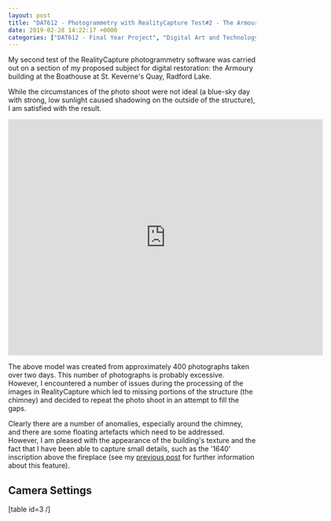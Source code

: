 ```yaml
---
layout: post
title: "DAT612 - Photogrammetry with RealityCapture Test#2 - The Armoury"
date: 2019-02-28 14:22:17 +0000
categories: ["DAT612 - Final Year Project", "Digital Art and Technology"]
---
```


My second test of the RealityCapture photogrammetry software was carried out on a section of my proposed subject for digital restoration: the Armoury building at the Boathouse at St. Keverne's Quay, Radford Lake.

While the circumstances of the photo shoot were not ideal (a blue-sky day with strong, low sunlight caused shadowing on the outside of the structure), I am satisfied with the result.

<iframe src="https://sketchfab.com/models/d1e4b837cf4843749a1be8f05ea35226/embed" width="640" height="480" frameborder="0"></iframe>

The above model was created from approximately 400 photographs taken over two days. This number of photographs is probably excessive. However, I encountered a number of issues during the processing of the images in RealityCapture which led to missing portions of the structure (the chimney) and decided to repeat the photo shoot in an attempt to fill the gaps.

Clearly there are a number of anomalies, especially around the chimney, and there are some floating artefacts which need to be addressed. However, I am pleased with the appearance of the building's texture and the fact that I have been able to capture small details, such as the '1640' inscription above the fireplace (see my <a href="http://www.circleseven.co.uk/2019/02/25/dat612-visit-to-the-boathouse-radford-lake-devon-rural-archive/">previous post</a> for further information about this feature).
<h2>Camera Settings</h2>
[table id=3 /]
